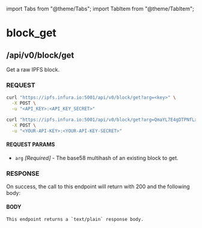 import Tabs from "@theme/Tabs";
import TabItem from "@theme/TabItem";

# block_get

## /api/v0/block/get

Get a raw IPFS block.

### REQUEST

<Tabs>
  <TabItem value="Syntax" label="Syntax" default>

```bash
curl "https://ipfs.infura.io:5001/api/v0/block/get?arg=<key>" \
  -X POST \
  -u "<API_KEY>:<API_KEY_SECRET>"
```

  </TabItem>
  <TabItem value="Example" label="Example" >

```bash
curl "https://ipfs.infura.io:5001/api/v0/block/get?arg=QmaYL7E4gDTPNfLxrCEEEcNJgcHBJ55NxxTnxpDKWqMtJ3" \
  -X POST \
  -u "<YOUR-API-KEY>:<YOUR-API-KEY-SECRET>"
```

  </TabItem>
</Tabs>

#### REQUEST PARAMS

- `arg` _\[Required]_ - The base58 multihash of an existing block to get.

### RESPONSE

On success, the call to this endpoint will return with 200 and the following body:

#### BODY

```
This endpoint returns a `text/plain` response body.
```
